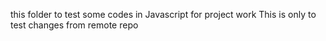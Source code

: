 this folder to test some codes in Javascript for project work
This is only to test changes from remote repo
